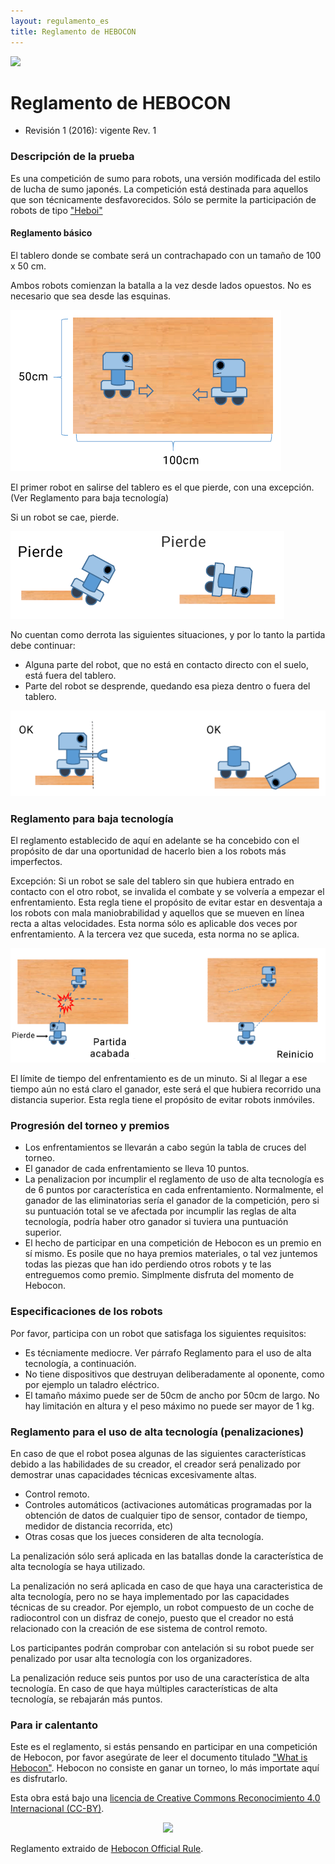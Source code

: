 ```yaml
---
layout: regulamento_es
title: Reglamento de HEBOCON
---
```


[<img src="https://upload.wikimedia.org/wikipedia/commons/thumb/6/64/Flag_of_Galicia.svg/300px-Flag_of_Galicia.svg.png" width="50">](hebocon_gl)

# Reglamento de HEBOCON

  - Revisión 1 (2016): vigente Rev. 1

### Descripción de la prueba

Es una competición de sumo para robots, una versión modificada del estilo de lucha de sumo japonés.
La competición está destinada para aquellos que son técnicamente desfavorecidos. Sólo se permite la participación de robots de tipo ["Heboi"](http://portal.nifty.com/hebocon/whats_en.htm)

#### Reglamento básico

El tablero donde se combate será un contrachapado con un tamaño de 100 x 50 cm.

Ambos robots comienzan la batalla a la vez desde lados opuestos. No es necesario que sea desde las esquinas.

![Tablero combate](img/hebocon_rule1.png)

El primer robot en salirse del tablero es el que pierde, con una excepción. (Ver Reglamento para baja tecnología)

Si un robot se cae, pierde.

![Tablero combate](img/hebocon_rule2es.png)

No cuentan como derrota las siguientes situaciones, y por lo tanto la partida debe continuar:
* Alguna parte del robot, que no está en contacto directo con el suelo, está fuera del tablero.
* Parte del robot se desprende, quedando esa pieza dentro o fuera del tablero.

![Tablero combate](img/hebocon_rule3.png)
 
### Reglamento para baja tecnología

El reglamento establecido de aquí en adelante se ha concebido con el propósito de dar una oportunidad de hacerlo bien a los robots más imperfectos.

Excepción: Si un robot se sale del tablero sin que hubiera entrado en contacto con el otro robot, se invalida el combate y se volvería a empezar el enfrentamiento. Esta regla tiene el propósito de  evitar estar en desventaja a los robots con mala maniobrabilidad y aquellos que se mueven en línea recta a altas velocidades. Esta norma sólo es aplicable dos veces por enfrentamiento. A la tercera vez que suceda, esta norma no se aplica.

![Tablero combate](img/hebocon_rule4es.png)

 El límite de tiempo del enfrentamiento es de un minuto. Si al llegar a ese tiempo aún no está claro el ganador, este será el que hubiera recorrido una distancia superior. Esta regla tiene el propósito de evitar robots inmóviles.

### Progresión del torneo y premios

* Los enfrentamientos se llevarán a cabo según la tabla de cruces del torneo.
* El ganador de cada enfrentamiento se lleva 10 puntos.
* La penalizacion por incumplir el reglamento de uso de alta tecnología es de 6 puntos por característica en cada enfrentamiento. Normalmente, el ganador de las eliminatorias sería el ganador de la competición, pero si su puntuación total se ve afectada por incumplir las reglas de alta tecnología, podría haber otro ganador si tuviera una puntuación superior.
* El hecho de participar en una competición de Hebocon es un premio en sí mismo. Es posile que no haya premios materiales, o tal vez juntemos todas las piezas que han ido perdiendo otros robots y te las entreguemos como premio. Simplmente disfruta del momento de Hebocon.

### Especificaciones de los robots

Por favor, participa con un robot que satisfaga los siguientes requisitos:
* Es técniamente mediocre. Ver párrafo Reglamento para el uso de alta tecnología, a continuación.
* No tiene dispositivos que destruyan deliberadamente al oponente, como por ejemplo un taladro eléctrico.
* El tamaño máximo puede ser de 50cm de ancho por 50cm de largo. No hay limitación en altura y el peso máximo no puede ser mayor de 1 kg.

### Reglamento para el uso de alta tecnología (penalizaciones)

En caso de que el robot posea algunas de las siguientes características debido a las habilidades de su creador, el creador será penalizado por demostrar unas capacidades técnicas excesivamente altas.

* Control remoto.
* Controles automáticos (activaciones automáticas programadas por la obtención de datos de cualquier tipo de sensor, contador de tiempo, medidor de distancia recorrida, etc)
* Otras cosas que los jueces consideren de alta tecnología.

La penalización sólo será aplicada en las batallas donde la característica de alta tecnología se haya utilizado.

La penalización no será aplicada en caso de que haya una caracteristica de alta tecnología, pero no se haya implementado por las capacidades técnicas de su creador. Por ejemplo, un robot compuesto de un coche de radiocontrol con un disfraz de conejo, puesto que el creador no está relacionado con la creación de ese sistema de control remoto.

Los participantes podrán comprobar con antelación si su robot puede ser penalizado por usar alta tecnología con los organizadores.

La penalización reduce seis puntos por uso de una característica de alta tecnología. En caso de que haya múltiples características de alta tecnología, se rebajarán más puntos.


### Para ir calentanto

Este es el reglamento, si estás pensando en participar en una competición de Hebocon, por favor asegúrate de leer el documento titulado ["What is Hebocon"](http://portal.nifty.com/hebocon/whats_en.htm). Hebocon no consiste en ganar un torneo, lo más importate aquí es disfrutarlo.


Esta obra está bajo una [licencia de Creative Commons Reconocimiento 4.0 Internacional (CC-BY)](http://creativecommons.org/licenses/by/4.0/).
 <p align="center">
 <img src="https://i.creativecommons.org/l/by/4.0/88x31.png">
 </p>

Reglamento extraido de [Hebocon Official Rule](http://portal.nifty.com/hebocon/rules_en.htm).
